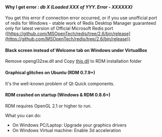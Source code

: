 #### Why I get error : _db X (Loaded XXX of YYY. Error - XXXXXX)_
You get this error if connection error occurred, or if you use unofficial port of redis for Windows - stable work of Redis Desktop Manager guaranteed only for latest version of Official Microsoft Redis port  ([https://github.com/MSOpenTech/redis/tree/2.6/bin/release](https://github.com/MSOpenTech/redis/tree/2.6/bin/release))
 
#### Black screen instead of Welcome tab on Windows under VirtualBox
Remove opengl32sw.dll and Copy [this dll](https://github.com/uglide/RedisDesktopManager/blob/fix_improve_unit_tests/build/windows/installer/resources/rdp_fix/opengl32.dll?raw=true9) to RDM installation folder

#### Graphical glitches on Ubuntu (RDM 0.7.9+)
It's the well-known problem of Qt Quick components.

#### RDM crashed on startup (Windows & RDM 0.8.6+)
RDM requires OpenGL 2.1 or higher to run. 

What you can do:
* On Windows PC/Laptop: Upgrade your graphics drivers
* On Windows Virtual machine: Enable 3d acceleration 
